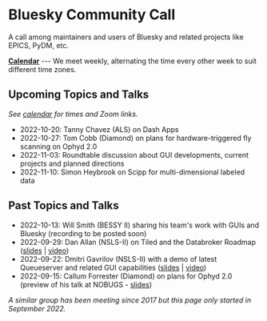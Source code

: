 # Bluesky Community Call

A call among maintainers and users of Bluesky and related projects like EPICS, PyDM, etc.

[**Calendar**](https://calendar.google.com/calendar/u/0/embed?src=7aolj23t540871bsu27ikei5i8@group.calendar.google.com&ctz=America/New_York) --- We meet
weekly, alternating the time every other week to suit different time zones.

## Upcoming Topics and Talks

_See [calendar](https://tinyurl.com/BlueskyCommunityCallCalendar) for times and Zoom links._

* 2022-10-20: Tanny Chavez (ALS) on Dash Apps
* 2022-10-27: Tom Cobb (Diamond) on plans for hardware-triggered fly scanning on Ophyd 2.0
* 2022-11-03: Roundtable discussion about GUI developments, current projects and planned directions
* 2022-11-10: Simon Heybrook on Scipp for multi-dimensional labeled data

## Past Topics and Talks

* 2022-10-13: Will Smith (BESSY II) sharing his team's work with GUIs and Bluesky (recording to be posted soon)
* 2022-09-29: Dan Allan (NSLS-II) on Tiled and the Databroker Roadmap ([slides](https://brookhavenlab-my.sharepoint.com/:p:/g/personal/dallan_bnl_gov/EcjwRM7ROvhAvsPYZM_rYewBEjWpGF4q-OZ34-kjyZwkow?e=EtoxKX) | [video](https://www.youtube.com/watch?v=hWg2jwZClLo))
* 2022-09-22: Dmitri Gavrilov (NSLS-II) with a demo of latest Queueserver and related GUI capabilities ([slides](https://brookhavenlab-my.sharepoint.com/:b:/g/personal/dallan_bnl_gov/ESnPb-qhDX1NhLiy4Xgyr50BeeEuzm2HJAHO1WI94rxT-g?e=aP14rS) | [video](https://www.youtube.com/watch?v=r-S3fxvPorY))
* 2022-09-15: Callum Forrester (Diamond) on plans for Ophyd 2.0 (preview of his talk at NOBUGS - [slides](https://indico.psi.ch/event/12738/contributions/38897/))

_A similar group has been meeting since 2017 but this page only started in September 2022._

